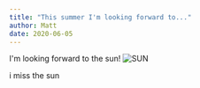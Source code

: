 ```yaml
---
title: "This summer I'm looking forward to..."
author: Matt
date: 2020-06-05
---
```


I'm looking forward to the sun!
![SUN](https://media.giphy.com/media/qZohEEh4bhuQ8/giphy.gif)

i miss the sun
